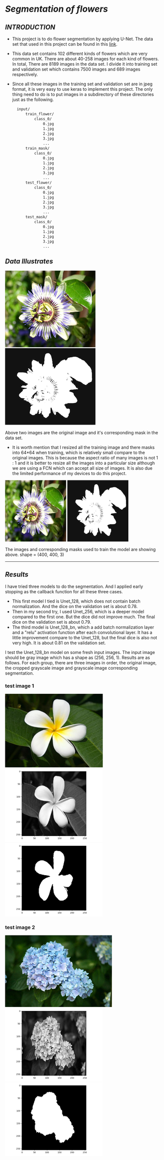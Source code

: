 # ***Segmentation of flowers***
## ***INTRODUCTION***  
* This project is to do flower segmentation by applying U-Net. The data set that used in this project can be found in this [link](http://www.robots.ox.ac.uk/~vgg/data/flowers/102/index.html).  
  
* This data set contains 102 different kinds of flowers which are very common in UK. There are about 40-258 images for each kind of flowers. In total, There are 8189 images in the data set. I divide it into training set and validation set which contains 7500 images and 689 images respectively.

* Since all these images in the training set and validation set are in jpeg format, it is very easy to use keras to implement this project.
The only thing need to do is to put images in a subdirectory of these directories just as the following.   

        input/
            train_flower/
                class_0/
                    0.jpg
                    1.jpg
                    2.jpg
                    3.jpg
                    ...
            train_mask/
                class_0/
                    0.jpg
                    1.jpg
                    2.jpg
                    3.jpg
                    ...
            test_flower/
                class_0/
                    0.jpg
                    1.jpg
                    2.jpg
                    3.jpg
                    ...
            test_mask/
                class_0/
                    0.jpg
                    1.jpg
                    2.jpg
                    3.jpg
                    ...





## ***Data Illustrates***  
<img src="https://github.com/NusLuoKe/102flowers/blob/master/readme_img/image_00001.jpg" style="zoom:50%" />           

<img src="https://github.com/NusLuoKe/102flowers/blob/master/readme_img/mask_00001.jpg" style="zoom:50%" />

Above two images are the original image and it's corresponding mask in the data set.


* It is worth mention that I resized all the training image and there masks into 64*64 when training, which is 
  relatively small compare to the original images. This is because the aspect ratio of many images is not 1 : 1 and it is better to resize all the 
  images into a particular size although we are using a FCN which can accept all size of images. It is also due the limited 
  performance of my devices to do this project.    

<img src="https://github.com/NusLuoKe/102flowers/blob/master/readme_img/resized_flower_00001.jpg" style="zoom:50%" />

<img src="https://github.com/NusLuoKe/102flowers/blob/master/readme_img/resized_mask_00001.jpg" style="zoom:50%" />

The images and corresponding masks used to train the model are showing above. 
shape = (400, 400, 3)

---
## ***Results***
I have tried three models to do the segmentation. And I applied early stopping as the callback function for all these three cases.  

* This first model I tied is Unet_128, which does not contain batch normalization. And the dice on the validation set is about 0.78.  
* Then in my second try, I used Unet_256, which is a deeper model compared to the first one. But the dice did not improve much. The final
dice on the validation set is about 0.79.
* The third model is Unet_128_bn, which a add batch normalization layer and a "relu" activation function after each convolutional 
layer. It has a little improvement compare to the Unet_128, but the final dice is also not very high. It is about 0.81 on the validation set.
  
I test the Unet_128_bn model on some fresh input images. The input image should be gray image which has a shape 
as (256, 256, 1). Results are as follows. For each group, there are three images in order, the original image, 
the cropped grayscale image and grayscale image corresponding segmentation.
     
### test image 1
<img src="https://github.com/NusLuoKe/102flowers/blob/master/readme_img/test_flower_1.jpg" style="zoom:50%" />

<img src="https://github.com/NusLuoKe/102flowers/blob/master/readme_img/test_flower_1_gray.png" style="zoom:50%" />

<img src="https://github.com/NusLuoKe/102flowers/blob/master/readme_img/test_flower_1_pred.png" style="zoom:50%" />

### test image 2

<img src="https://github.com/NusLuoKe/102flowers/blob/master/readme_img/test_flower_2.jpg" style="zoom:50%" />

<img src="https://github.com/NusLuoKe/102flowers/blob/master/readme_img/test_flower_2_gray.png" style="zoom:50%" />

<img src="https://github.com/NusLuoKe/102flowers/blob/master/readme_img/test_flower_2_pred.png" style="zoom:50%" />